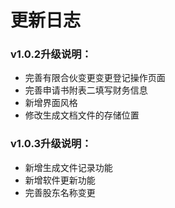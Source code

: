 # 更新日志

### v1.0.2升级说明：  
*   完善有限合伙变更变更登记操作页面  
*   完善申请书附表二填写财务信息
*   新增界面风格
*   修改生成文档文件的存储位置  
### v1.0.3升级说明：
*   新增生成文件记录功能
*   新增软件更新功能
*   完善股东名称变更
